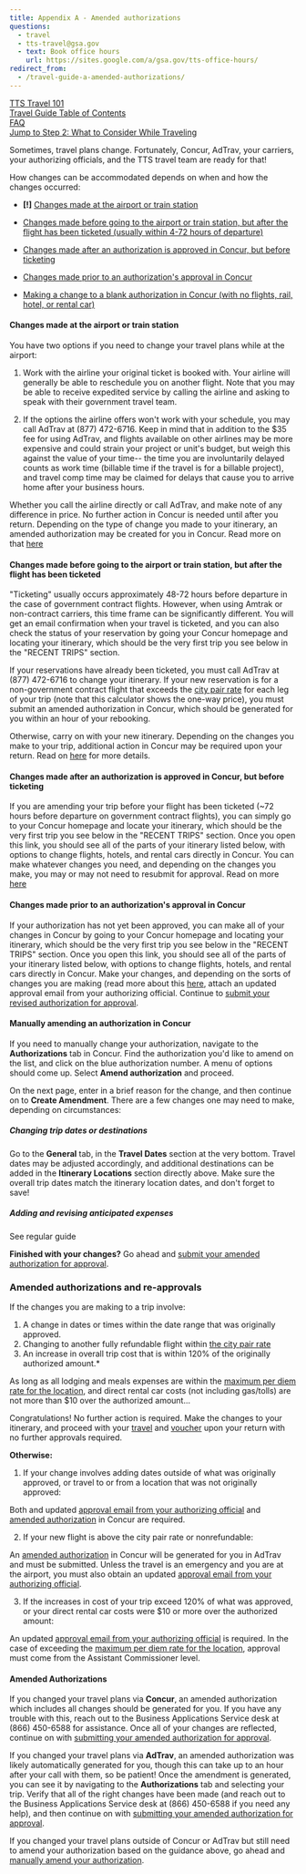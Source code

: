 ```yaml
---
title: Appendix A - Amended authorizations
questions:
  - travel
  - tts-travel@gsa.gov
  - text: Book office hours
    url: https://sites.google.com/a/gsa.gov/tts-office-hours/
redirect_from:
  - /travel-guide-a-amended-authorizations/
---
```


[TTS Travel 101]({{site.baseurl}}/travel-101/) <br>
[Travel Guide Table of Contents]({{site.baseurl}}/travel-guide-table-of-contents) <br>
[FAQ]({{site.baseurl}}/travel-and-leave/travel-and-leave-policies/travel-guide-faq) <br>
[Jump to Step 2: What to Consider While Traveling]({{site.baseurl}}/travel-guide-2-travel)

Sometimes, travel plans change. Fortunately, Concur, AdTrav, your carriers, your authorizing officials, and the TTS travel team are ready for that!

How changes can be accommodated depends on when and how the changes occurred:

- **[!]** [Changes made at the airport or train station](#changes-made-at-the-airport-or-train-station)

- [Changes made before going to the airport or train station, but after the flight has been ticketed (usually within 4-72 hours of departure)](#changes-made-before-going-to-the-airport-or-train-station-but-after-the-flight-has-been-ticketed)

- [Changes made after an authorization is approved in Concur, but before ticketing](#changes-made-after-an-authorization-is-approved-in-concur-but-before-ticketing)

- [Changes made prior to an authorization's approval in Concur](#changes-made-prior-to-an-authorizations-approval-in-concur)

- [Making a change to a blank authorization in Concur (with no flights, rail, hotel, or rental car)](#manually-amending-an-authorization-in-concur)

#### Changes made at the airport or train station

You have two options if you need to change your travel plans while at the airport:

1. Work with the airline your original ticket is booked with. Your airline will generally be able to reschedule you on another flight. Note that you may be able to receive expedited service by calling the airline and asking to speak with their government travel team.

2. If the options the airline offers won't work with your schedule, you may call AdTrav at (877) 472-6716. Keep in mind that in addition to the $35 fee for using AdTrav, and flights available on other airlines may be more expensive and could strain your project or unit's budget, but weigh this against the value of your time-- the time you are involuntarily delayed counts as work time (billable time if the travel is for a billable project), and travel comp time may be claimed for delays that cause you to arrive home after your business hours.

Whether you call the airline directly or call AdTrav, and make note of any difference in price. No further action in Concur is needed until after you return. Depending on the type of change you made to your itinerary, an amended authorization may be created for you in Concur. Read more on that [here](#amended-authorizations-and-re-approvals)

#### Changes made before going to the airport or train station, but after the flight has been ticketed

"Ticketing" usually occurs approximately 48-72 hours before departure in the case of government contract flights. However, when using Amtrak or non-contract carriers, this time frame can be significantly different. You will get an email confirmation when your travel is ticketed, and you can also check the status of your reservation by going your Concur homepage and locating your itinerary, which should be the very first trip you see below in the "RECENT TRIPS" section.

If your reservations have already been ticketed, you must call AdTrav at (877) 472-6716 to change your itinerary. If your new reservation is for a non-government contract flight that exceeds the [city pair rate](https://cpsearch.fas.gsa.gov/cpsearch/search.do?method=enter) for each leg of your trip (note that this calculator shows the one-way price), you must submit an amended authorization in Concur, which should be generated for you within an hour of your rebooking.

Otherwise, carry on with your new itinerary. Depending on the changes you make to your trip, additional action in Concur may be required upon your return. Read on [here](#amended-authorizations-and-re-approvals) for more details.

#### Changes made after an authorization is approved in Concur, but before ticketing

If you are amending your trip before your flight has been ticketed (~72 hours before departure on government contract flights), you can simply go to your Concur homepage and locate your itinerary, which should be the very first trip you see below in the "RECENT TRIPS" section. Once you open this link, you should see all of the parts of your itinerary listed below, with options to change flights, hotels, and rental cars directly in Concur. You can make whatever changes you need, and depending on the changes you make, you may or may not need to resubmit for approval. Read on more [here](#amended-authorizations-and-re-approvals)

#### Changes made prior to an authorization's approval in Concur

If your authorization has not yet been approved, you can make all of your changes in Concur by going to your Concur homepage and locating your itinerary, which should be the very first trip you see below in the "RECENT TRIPS" section. Once you open this link, you should see all of the parts of your itinerary listed below, with options to change flights, hotels, and rental cars directly in Concur. Make your changes, and depending on the sorts of changes you are making (read more about this [here](#amended-authorizations-and-re-approvals), attach an updated approval email from your authorizing official. Continue to [submit your revised authorization for approval]({{site.baseurl}}/travel-and-leave/travel-and-leave-policies/travel-guide-faq/#how-to-stamp-and-submit-for-travel-team-approval).

#### Manually amending an authorization in Concur

If you need to manually change your authorization, navigate to the **Authorizations** tab in Concur. Find the authorization you'd like to amend on the list, and click on the blue authorization number. A menu of options should come up. Select **Amend authorization** and proceed.

On the next page, enter in a brief reason for the change, and then continue on to **Create Amendment**. There are a few changes one may need to make, depending on circumstances:

##### Changing trip dates or destinations

Go to the **General** tab, in the **Travel Dates** section at the very bottom. Travel dates may be adjusted accordingly, and additional destinations can be added in the **Itinerary Locations** section directly above. Make sure the overall trip dates match the itinerary location dates, and don't forget to save!

##### Adding and revising anticipated expenses

See regular guide

**Finished with your changes?** Go ahead and [submit your amended authorization for approval]({{site.baseurl}}/travel-and-leave/travel-and-leave-policies/travel-guide-faq/#how-to-stamp-and-submit-for-travel-team-approval).

### Amended authorizations and re-approvals

If the changes you are making to a trip involve:

1. A change in dates or times within the date range that was originally approved.
2. Changing to another fully refundable flight within [the city pair rate](https://cpsearch.fas.gsa.gov/cpsearch/search.do?method=enter)
3. An increase in overall trip cost that is within 120% of the originally authorized amount.\*

As long as all lodging and meals expenses are within the [maximum per diem rate for the location](https://www.gsa.gov/travel/plan-book/per-diem-rates/per-diem-rates-lookup), and direct rental car costs (not including gas/tolls) are not more than $10 over the authorized amount...

Congratulations! No further action is required. Make the changes to your itinerary, and proceed with your [travel]({{site.baseurl}}/travel-guide-2-travel) and [voucher]({{site.baseurl}}/travel-guide-3-reimbursement) upon your return with no further approvals required.

**Otherwise:**

1. If your change involves adding dates outside of what was originally approved, or travel to or from a location that was not originally approved:

Both and updated [approval email from your authorizing official]({{site.baseurl}}/travel-and-leave/travel-and-leave-policies/travel-guide-faq/#how-to-secure-authorizing-official-approval) and [amended authorization](#amended-authorizations) in Concur are required.

2. If your new flight is above the city pair rate or nonrefundable:

An [amended authorization](#amended-authorizations) in Concur will be generated for you in AdTrav and must be submitted. Unless the travel is an emergency and you are at the airport, you must also obtain an updated [approval email from your authorizing official]({{site.baseurl}}/travel-and-leave/travel-and-leave-policies/travel-guide-faq/#how-to-secure-authorizing-official-approval).

3. If the increases in cost of your trip exceed 120% of what was approved, or your direct rental car costs were $10 or more over the authorized amount:

An updated [approval email from your authorizing official]({{site.baseurl}}/travel-and-leave/travel-and-leave-policies/travel-guide-faq/#how-to-secure-authorizing-official-approval) is required. In the case of exceeding the [maximum per diem rate for the location](https://www.gsa.gov/travel/plan-book/per-diem-rates/per-diem-rates-lookup), approval must come from the Assistant Commissioner level.

#### Amended Authorizations

If you changed your travel plans via **Concur**, an amended authorization which includes all changes should be generated for you. If you have any trouble with this, reach out to the Business Applications Service desk at (866) 450-6588 for assistance. Once all of your changes are reflected, continue on with [submitting your amended authorization for approval]({{site.baseurl}}/travel-and-leave/travel-and-leave-policies/travel-guide-faq/#how-to-stamp-and-submit-for-travel-team-approval).

If you changed your travel plans via **AdTrav**, an amended authorization was likely automatically generated for you, though this can take up to an hour after your call with them, so be patient! Once the amendment is generated, you can see it by navigating to the **Authorizations** tab and selecting your trip. Verify that all of the right changes have been made (and reach out to the Business Applications Service desk at (866) 450-6588 if you need any help), and then continue on with [submitting your amended authorization for approval]({{site.baseurl}}/travel-and-leave/travel-and-leave-policies/travel-guide-faq/#how-to-stamp-and-submit-for-travel-team-approval).

If you changed your travel plans outside of Concur or AdTrav but still need to amend your authorization based on the guidance above, go ahead and [manually amend your authorization](#manually-amending-an-authorization-in-concur).
